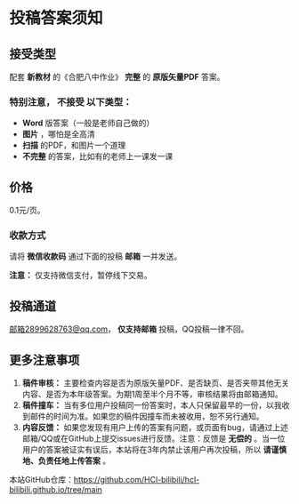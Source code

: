 # 投稿答案须知

## 接受类型

配套 **新教材** 的《合肥八中作业》 **完整** 的 **原版矢量PDF** 答案。

### 特别注意， **不接受** 以下类型：

-  **Word** 版答案（一般是老师自己做的）
-  **图片** ，哪怕是全高清
-  **扫描** 的PDF，和图片一个道理
-  **不完整** 的答案，比如有的老师上一课发一课

## 价格

0.1元/页。

### 收款方式

请将 **微信收款码** 通过下面的投稿 **邮箱** 一并发送。

 **注意：** 仅支持微信支付，暂停线下交易。

## 投稿通道

邮箱2899628763@qq.com， **仅支持邮箱** 投稿，QQ投稿一律不回。

## 更多注意事项

1.  **稿件审核：** 主要检查内容是否为原版矢量PDF、是否缺页、是否夹带其他无关内容、是否为本年级答案。为期1周至半个月不等，审核结果将由邮箱通知。
2.  **稿件撞车：** 当有多位用户投稿同一份答案时，本人只保留最早的一份，以我收到邮件的时间为准。如果您的稿件因撞车而未被收用，恕不另行通知。
3.  **内容反馈：** 如果您发现有用户上传的答案有问题，或页面有bug，请通过上述邮箱/QQ或在GitHub上提交issues进行反馈。注意：反馈是 **无偿的** 。当一位用户的答案被证实有误后，本站将在3年内禁止该用户再次投稿，所以 **请谨慎地、负责任地上传答案** 。

本站GitHub仓库：https://github.com/HCl-bilibili/hcl-bilibili.github.io/tree/main